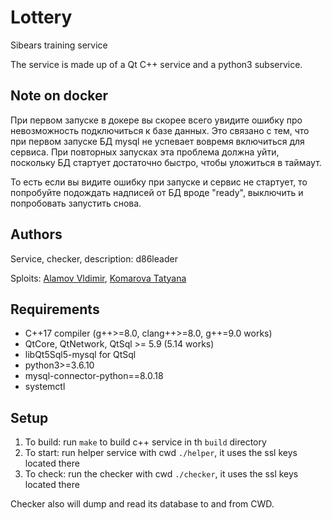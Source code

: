 # Lottery
Sibears training service

The service is made up of a Qt C++ service and a python3 subservice.

## Note on docker

При первом запуске в докере вы скорее всего увидите ошибку про невозможность подключиться к базе данных. Это связано с тем, что при первом запуске БД mysql не успевает вовремя включиться для сервиса. При повторных запусках эта проблема должна уйти, поскольку БД стартует достаточно быстро, чтобы уложиться в таймаут.

То есть если вы видите ошибку при запуске и сервис не стартует, то попробуйте подождать надписей от БД вроде "ready", выключить и попробовать запустить снова.

## Authors

Service, checker, description: d86leader

Sploits: [Alamov Vldimir](https://github.com/RockThisParty), [Komarova Tatyana](https://github.com/alex8h)

## Requirements

- C++17 compiler (g++>=8.0, clang++>=8.0, g++=9.0 works)
- QtCore, QtNetwork, QtSql >= 5.9 (5.14 works)
- libQt5Sql5-mysql for QtSql
- python3>=3.6.10
- mysql-connector-python==8.0.18
- systemctl

## Setup

1. To build: run `make` to build c++ service in th `build` directory
3. To start: run helper service with cwd `./helper`, it uses the ssl keys located there
4. To check: run the checker with cwd `./checker`, it uses the ssl keys located there

Checker also will dump and read its database to and from CWD.
